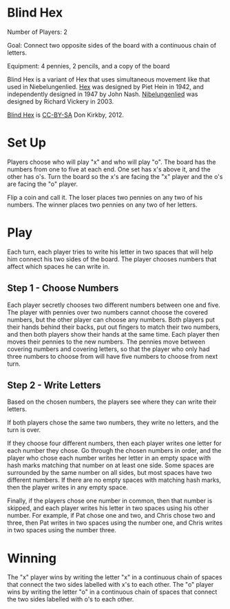Blind Hex
=========

Number of Players: 2

Goal: Connect two opposite sides of the board with a continuous chain of 
letters.

Equipment: 4 pennies, 2 pencils, and a copy of the board

<!-- The board is included with [the PDF version of the rules](1) skip -->
Blind Hex is a variant of Hex that uses simultaneous movement like that used in 
Niebelungenlied. [Hex][1] was designed by Piet Hein in 1942, and independently 
designed in 1947 by John Nash. [Nibelungenlied][2] was designed by Richard 
Vickery in 2003.

[Blind Hex][3] is [CC-BY-SA][4] Don Kirkby, 2012.

Set Up
======

Players choose who will play "x" and who will play "o". The board has the 
numbers from one to five at each end. One set has x's above it, and the other 
has o's. Turn the board so the x's are facing the "x" player and the o's are 
facing the "o" player.

Flip a coin and call it. The loser places two pennies on any two of his numbers. 
The winner places two pennies on any two of her letters.

Play
====

Each turn, each player tries to write his letter in two spaces that will help 
him connect his two sides of the board. The player chooses numbers that affect 
which spaces he can write in.

Step 1 - Choose Numbers
-----------------------

Each player secretly chooses two different numbers between one and five. The 
player with pennies over two numbers cannot choose the covered numbers, but the 
other player can choose any numbers. Both players put their hands behind their 
backs, put out fingers to match their two numbers, and then both players show 
their hands at the same time. Each player then moves their pennies to the new 
numbers. The pennies move between covering numbers and covering letters, so that 
the player who only had three numbers to choose from will have five numbers to 
choose from next turn.

Step 2 - Write Letters
----------------------

Based on the chosen numbers, the players see where they can write their letters.

If both players chose the same two numbers, they write no letters, and the turn 
is over.

If they choose four different numbers, then each player writes one letter for 
each number they chose. Go through the chosen numbers in order, and the player 
who chose each number writes her letter in an empty space with hash marks 
matching that number on at least one side. Some spaces are surrounded by the 
same number on all sides, but most spaces have two different numbers. If there 
are no empty spaces with matching hash marks, then the player writes in any 
empty space.

Finally, if the players chose one number in common, then that number is skipped, 
and each player writes his letter in two spaces using his other number. For 
example, if Pat chose one and two, and Chris chose two and three, then Pat 
writes in two spaces using the number one, and Chris writes in two spaces using 
the number three.

Winning
=======
The "x" player wins by writing the letter "x" in a continuous chain of spaces 
that connect the two sides labelled with x's to each other. The "o" player wins 
by writing the letter "o" in a continuous chain of spaces that connect the two 
sides labelled with o's to each other.

[1]: http://www.boardgamegeek.com/boardgame/4112/hex
[2]: http://boardgamegeek.com/boardgame/7555/nibelungenlied
[3]: http://donkirkby.github.com/blind-hex/
[4]: http://creativecommons.org/licenses/by-sa/3.0/
